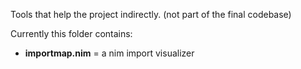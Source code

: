 Tools that help the project indirectly.
(not part of the final codebase)

Currently this folder contains:

- **importmap.nim** = a nim import visualizer

